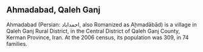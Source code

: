 ## Ahmadabad, Qaleh Ganj

Ahmadabad (Persian: احمداباد‎‎, also Romanized as Aḩmadābād) is a village in Qaleh Ganj Rural District, in the Central District of Qaleh Ganj County, Kerman Province, Iran. At the 2006 census, its population was 309, in 74 families.